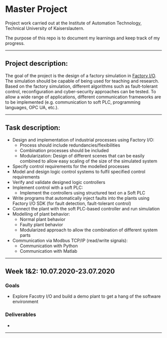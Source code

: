 # Master Project
Project work carried out at the Institute of Automation Technology, Technical University of Kaiserslautern.

The purpose of this repo is to document my learnings and keep track of my progress.

-------------------------------------------------------------------------------------------------------------------------------------------
## Project description:
The goal of the project is the design of a factory simulation in [Factory I/O](https://factoryio.com/). 
The simulation should be capable of being used for teaching and research. 
Based on the factory simulation, different algorithms such as fault-tolerant control, 
reconfiguration and cyber-security approaches can be tested. 
To allow a wide range of applications, different communication frameworks are to be implemented 
(e.g. communication to soft PLC, programming languages, OPC UA, etc.). 

-------------------------------------------------------------------------------------------------------------------------------------------
## Task description:
<!-- 
Markdown Tips: 
- Nested lists obtained by using 4 spaces before each bullet point. 
-->
- Design and implementation of industrial processes using Factory I/O:
    - Process should include redundancies/flexibilities
    - Combination processes should be included
    - Modularization: Design of different scenes that can be easily combined to allow easy scaling of the size of the simulated system
- Specify control requirements for the modelled processes
- Model and design logic control systems to fulfil specified control requirements
- Verify and validate designed logic controllers
- Implement control with a soft PLC:
  - Implement the controllers using structured text on a Soft PLC
- Write programs that automatically inject faults into the plants using Factory I/O SDK (for fault detection, fault-tolerant control)
- Connect the plant with the soft PLC-based controller and run simulation
- Modelling of plant behavior:
    - Normal plant behavior
    - Faulty plant behavior
    - Modularized approach to allow the combination of different system parts
- Communication via Modbus TCP/IP (read/write signals):
    - Communication with Python
    - Communication with Matlab

-------------------------------------------------------------------------------------------------------------------------------------------
## Week 1&2: 10.07.2020-23.07.2020
### Goals
- Explore Facotry I/O and build a demo plant to get a hang of the software environment
### Deliverables
- 

-------------------------------------------------------------------------------------------------------------------------------------------


